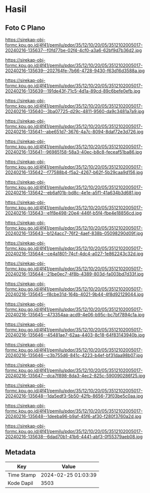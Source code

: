 # Hasil

## Foto C Plano

https://sirekap-obj-formc.kpu.go.id/4f41/pemilu/pdpr/35/12/10/20/05/3512102005017-20240216-135637--f0fd77be-02f4-4cf0-a3a6-62bf9d7b36d2.jpg

https://sirekap-obj-formc.kpu.go.id/4f41/pemilu/pdpr/35/12/10/20/05/3512102005017-20240216-135639--202764fe-7b66-4728-9430-f63d16d3588a.jpg

https://sirekap-obj-formc.kpu.go.id/4f41/pemilu/pdpr/35/12/10/20/05/3512102005017-20240216-135639--191de43f-71c5-4d1a-89cd-89c6befe0efb.jpg

https://sirekap-obj-formc.kpu.go.id/4f41/pemilu/pdpr/35/12/10/20/05/3512102005017-20240216-135640--3ba07725-d29c-4811-9560-da9c3481a7a9.jpg

https://sirekap-obj-formc.kpu.go.id/4f41/pemilu/pdpr/35/12/10/20/05/3512102005017-20240216-135641--abe651d7-3676-4a7c-8094-8daf72e3d726.jpg

https://sirekap-obj-formc.kpu.go.id/4f41/pemilu/pdpr/35/12/10/20/05/3512102005017-20240216-135641--96985158-58a3-40ec-b8c8-feceaf51ba86.jpg

https://sirekap-obj-formc.kpu.go.id/4f41/pemilu/pdpr/35/12/10/20/05/3512102005017-20240216-135642--f77588b4-f5a2-4267-b62f-5b29caa9d156.jpg

https://sirekap-obj-formc.kpu.go.id/4f41/pemilu/pdpr/35/12/10/20/05/3512102005017-20240216-135642--eb6af01b-bd8c-4e1e-a5f1-41a634b3d681.jpg

https://sirekap-obj-formc.kpu.go.id/4f41/pemilu/pdpr/35/12/10/20/05/3512102005017-20240216-135643--e1f8e498-20e4-446f-b5f4-fbe4e18856cd.jpg

https://sirekap-obj-formc.kpu.go.id/4f41/pemilu/pdpr/35/12/10/20/05/3512102005017-20240216-135643--b124acc7-76f2-4aef-838b-05098290d09f.jpg

https://sirekap-obj-formc.kpu.go.id/4f41/pemilu/pdpr/35/12/10/20/05/3512102005017-20240216-135644--ce4a1801-74cf-4dc4-a027-1e862243c32d.jpg

https://sirekap-obj-formc.kpu.go.id/4f41/pemilu/pdpr/35/12/10/20/05/3512102005017-20240216-135644--21be0ec7-4f8b-4389-803d-fa003bd7d33f.jpg

https://sirekap-obj-formc.kpu.go.id/4f41/pemilu/pdpr/35/12/10/20/05/3512102005017-20240216-135645--f8cbe31d-164b-4021-9b44-4f8d92129044.jpg

https://sirekap-obj-formc.kpu.go.id/4f41/pemilu/pdpr/35/12/10/20/05/3512102005017-20240216-135645--473354aa-acd9-4e06-b95c-bc7bf7894c1a.jpg

https://sirekap-obj-formc.kpu.go.id/4f41/pemilu/pdpr/35/12/10/20/05/3512102005017-20240216-135646--45481ae7-62aa-4403-8c18-64f83143940b.jpg

https://sirekap-obj-formc.kpu.go.id/4f41/pemilu/pdpr/35/12/10/20/05/3512102005017-20240216-135646--c3b755d6-841c-4223-b4ef-bf31daa98b07.jpg

https://sirekap-obj-formc.kpu.go.id/4f41/pemilu/pdpr/35/12/10/20/05/3512102005017-20240216-135647--dca7f898-8da3-4ec2-825c-590090286f25.jpg

https://sirekap-obj-formc.kpu.go.id/4f41/pemilu/pdpr/35/12/10/20/05/3512102005017-20240216-135648--1da5edf3-5b50-42fb-8656-73f03be5c0aa.jpg

https://sirekap-obj-formc.kpu.go.id/4f41/pemilu/pdpr/35/12/10/20/05/3512102005017-20240216-135648--1deeba96-b9af-45f6-af30-f280f3760a2d.jpg

https://sirekap-obj-formc.kpu.go.id/4f41/pemilu/pdpr/35/12/10/20/05/3512102005017-20240216-135638--6dad70b1-41b6-4441-abf3-0f55379aeb08.jpg


## Metadata

| Key        | Value               |
| ---------- | ------------------- |
| Time Stamp | 2024-02-25 01:03:39 |
| Kode Dapil | 3503                |



